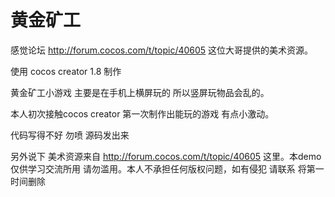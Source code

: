 # 黄金矿工

感觉论坛 http://forum.cocos.com/t/topic/40605 这位大哥提供的美术资源。

使用 cocos creator 1.8 制作

黄金矿工小游戏 主要是在手机上横屏玩的 所以竖屏玩物品会乱的。

本人初次接触cocos creator 第一次制作出能玩的游戏 有点小激动。

代码写得不好 勿喷 源码发出来

另外说下 美术资源来自 http://forum.cocos.com/t/topic/40605 这里。本demo 仅供学习交流所用 请勿滥用。本人不承担任何版权问题，如有侵犯 请联系 将第一时间删除
